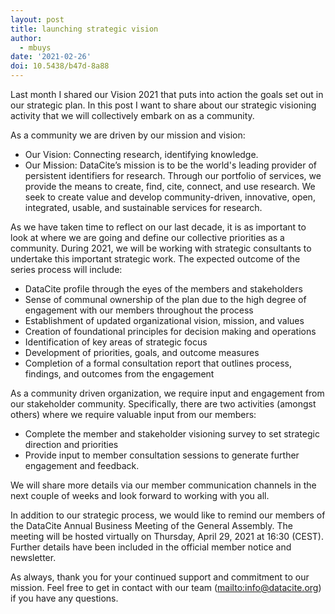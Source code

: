 ```yaml
---
layout: post
title: launching strategic vision
author:
  - mbuys
date: '2021-02-26'
doi: 10.5438/b47d-8a88
---
```

Last month I shared our Vision 2021 that puts into action the goals set out in our strategic plan. In this post I want to share about our strategic visioning activity that we will collectively embark on as a community.

As a community we are driven by our mission and vision:

* Our Vision: Connecting research, identifying knowledge.
* Our Mission: DataCite’s mission is to be the world's leading provider of persistent identifiers for research. Through our portfolio of services, we provide the means to create, find, cite, connect, and use research. We seek to create value and develop community-driven, innovative, open, integrated, usable, and sustainable services for research.

As we have taken time to reflect on our last decade, it is as important to look at where we are going and define our collective priorities as a community. During 2021, we will be working with strategic consultants to undertake this important strategic work. The expected outcome of the series process will include:  

* DataCite profile through the eyes of the members and stakeholders 
* Sense of communal ownership of the plan due to the high degree of engagement with our members throughout the process
* Establishment of updated organizational vision, mission, and values
* Creation of foundational principles for decision making and operations
* Identification of key areas of strategic focus
* Development of priorities, goals, and outcome measures
* Completion of a formal consultation report that outlines process, findings, and outcomes from the engagement

As a community driven organization, we require input and engagement from our stakeholder community. Specifically, there are two activities (amongst others) where we require valuable input from our members:

* Complete the member and stakeholder visioning survey to set strategic direction and priorities
* Provide input to member consultation sessions to generate further engagement and feedback.

We will share more details via our member communication channels in the next couple of weeks and look forward to working with you all. 

In addition to our strategic process, we would like to remind our members of the DataCite Annual Business Meeting of the General Assembly. The meeting will be hosted virtually on Thursday, April 29, 2021 at 16:30 (CEST). Further details have been included in the official member notice and newsletter.

As always, thank you for your continued support and commitment to our mission. Feel free to get in contact with our team (<mailto:info@datacite.org>) if you have any questions.
